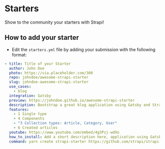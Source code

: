 # Starters

Show to the community your starters with Strapi!

## How to add your starter

  - Edit the `starters.yml` file by adding your submission with the following format:

```yaml
- title: Title of your Starter
  author: John Doe
  photo: https://via.placeholder.com/300
  repo: johndoe/awesome-strapi-starter
  slug: johndoe-awesome-strapi-starter
  use_cases:
    - blog
  integration: Gatsby
  preview: https://johndoe.github.io/awesome-strapi-starter
  description: Bootstrap a great blog application using Gatsby and Strapi. In this starter, you'll be able to use all the latest features available in Strapi.
  features:
    - 1 Single type
    - 4 Components
    - "3 Collection types: Article, Category, User"
    - 6 Created articles
  youtube: https://www.youtube.com/embed/4g3Pzj-wdXo
  how_to_install: Add a short description here, application using Gatsby and Strapi. lorem ipsum dolor sit you'll be able to use all the latest features
  command: yarn create strapi-starter https://github.com/strapi/strapi-starter-gatsby-blog
```